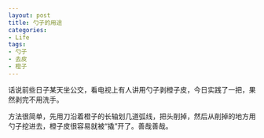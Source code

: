```yaml
---
layout: post
title: 勺子的用途
categories:
- Life
tags:
- 勺子
- 去皮
- 橙子
---
```


话说前些日子某天坐公交，看电视上有人讲用勺子剥橙子皮，今日实践了一把，果然剥完不用洗手。

方法很简单，先用刀沿着橙子的长轴划几道弧线，把头削掉，然后从削掉的地方用勺子挖进去，橙子皮很容易就被“撬”开了。善哉善哉。
